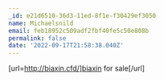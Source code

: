 ```yaml
---
_id: e21d6510-36d3-11ed-8f1e-f30429ef3050
name: Michaelsnild
email: feb18952c509adf2fbf40fe5c50e808b
permalink: false
date: '2022-09-17T21:58:38.040Z'
---
```

[url=http://biaxin.cfd/]biaxin for sale[/url]

